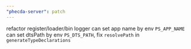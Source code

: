 ```yaml
---
"phecda-server": patch
---
```


refactor register/loader/bin
logger can set app name by env `PS_APP_NAME`
can set dtsPath by env `PS_DTS_PATH`, fix `resolvePath` in `generateTypeDeclarations`
